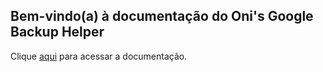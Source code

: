 ## Bem-vindo(a) à documentação do Oni's Google Backup Helper

Clique [aqui](/docs/_build/html/index.html) para acessar a documentação.
